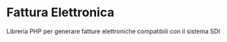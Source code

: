 # Fattura Elettronica
Libreria PHP per generare fatture elettroniche compatibili con il sistema SDI
